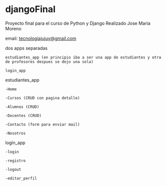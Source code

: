 # djangoFinal

Proyecto final para el curso de Python y Django
Realizado Jose Maria Moreno

email: tecnologiajujuy@gmail.com


dos apps separadas

    estudiantes_app (en principio iba a ser una app de estudiantes y otra de profesores despues se dejo una sola)
    
    login_app
    

estudiantes_app

    -Home
    
    -Cursos (CRUD con pagina detalle)
    
    -Alumnos (CRUD)
    
    -Docentes (CRUD)
    
    -Contacto (form para enviar mail)
    
    -Nosotros 
    
login_app

    -login
    
    -registro
    
    -logout
    
    -editar_perfil
    


